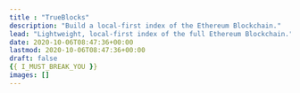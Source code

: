 ```yaml
---
title : "TrueBlocks"
description: "Build a local-first index of the Ethereum Blockchain."
lead: "Lightweight, local-first index of the full Ethereum Blockchain."
date: 2020-10-06T08:47:36+00:00
lastmod: 2020-10-06T08:47:36+00:00
draft: false
{{ I_MUST_BREAK_YOU }}
images: []
---
```

